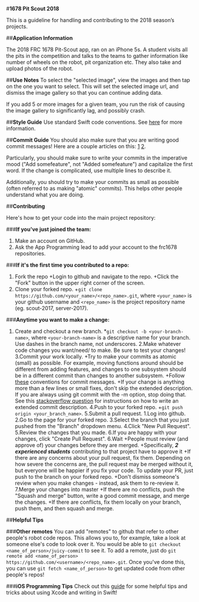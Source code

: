 #**1678 Pit Scout 2018**

This is a guideline for handling and contributing to the 2018 season’s projects.

##**Application Information**

The 2018 FRC 1678 Pit-Scout app, ran on an iPhone 5s. A student visits all the pits in the competition and talks to the teams to gather information like number of wheels on the robot, pit organization etc. They also take and upload photos of the robot.

##**Use Notes**
 To select the "selected image", view the images and then tap on the one you want to select. This will set the selected image url, and dismiss the image gallery so that you can continue adding data.

If you add 5 or more images for a given team, you run the risk of causing the image gallery to significantly lag, and possibly crash.

##**Style Guide**
Use standard Swift code conventions. See [here](https://github.com/raywenderlich/swift-style-guide#correctness) for more information.
	
##**Commit Guide**
You should also make sure that you are writing good commit messages! Here are a couple articles on this: [1](http://tbaggery.com/2008/04/19/a-note-about-git-commit-messages.html) [2](http://chris.beams.io/posts/git-commit/).

Particularly, you should make sure to write your commits in the imperative mood ("Add somefeature", not "Added somefeature") and capitalize the first word. If the change is complicated, use multiple lines to describe it.

Additionally, you should try to make your commits as small as possible (often referred to as making "atomic" commits). This helps other people understand what you are doing.

##**Contributing**

Here's how to get your code into the main project repository:

###**If you've just joined the team:**
1. Make an account on GitHub.
2. Ask the App Programming lead to add your account to the frc1678 repositories.

###**If it's the first time you contributed to a repo:**
1. Fork the repo
  +Login to github and navigate to the repo.
  +Click the "Fork" button in the upper right corner of the screen.
2. Clone your forked repo.
  +`git clone https://github.com/<your_name>/<repo_name>.git`, where `<your_name>` is your github username and `<repo_name>` is the project repository name (eg. scout-2017, server-2017).

###**Anytime you want to make a change:**
1. Create and checkout a new branch.
  *`git checkout -b <your-branch-name>`, where `<your-branch-name>` is a descriptive name for your branch. Use dashes in the branch name, not underscores.
2.Make whatever code changes you want/need/ to make. Be sure to test your changes!
3.Commit your work locally.
  +Try to make your commits as atomic (small) as possible. For example, moving functions around should be different from adding features, and changes to one subsystem should be in a different commit than changes to another subsystem.
  +Follow [these](http://tbaggery.com/2008/04/19/a-note-about-git-commit-messages.html) conventions for commit messages.
  +If your change is anything more than a few lines or small fixes, don't skip the extended description. If you are always using git commit with the -m option, stop doing that.
See this [stackoverflow question](https://stackoverflow.com/questions/9562304/github-commit-with-extended-message) for instructions on how to write an extended commit description.
4.Push to your forked repo.
  +`git push origin <your_branch_name>`.
5.Submit a pull request.
  1.Log into github.
  2.Go to the page for your forked repo.
  3.Select the branch that you just pushed from the "Branch" dropdown menu.
  4.Click "New Pull Request".
  5.Review the changes that you made.
  6.If you are happy with your changes, click "Create Pull Request".
 6.Wait
  +People must review (and approve of) your changes before they are merged.
    +Specifically, ***2 experienced students*** contributing to that project have to approve it
  +If there are any concerns about your pull request, fix them. Depending on how severe the concerns are, the pull request may be merged without it, but everyone will be happier if you fix your code. To update your PR, just push to the branch on your forked repo.
  +Don't dismiss someone's review when you make changes - instead, ask them to re-review it.
7.Merge your changes into master
  +If there are no conflicts, push the "Squash and merge" button, write a good commit message, and merge the changes.
  +If there are conflicts, fix them locally on your branch, push them, and then squash and merge.

##**Helpful Tips**

###**Other remotes**
You can add "remotes" to github that refer to other people's robot code repos. This allows you to, for example, take a look at someone else's code to look over it. You would be able to `git checkout <name_of_person>/juicy-commit` to see it. To add a remote, just do `git remote add <name_of_person> https://github.com/<username>/<repo_name>.git`. Once you've done this, you can use `git fetch <name_of_person>` to get updated code from other people's repos!

###**iOS Programming Tips**
Check out this [guide](https://docs.google.com/document/d/19I2pF2Krz-MLcP4INNbAA4HgbnG3rdTHmwM8_2428go/edit?usp=sharing) for some helpful tips and tricks about using Xcode and writing in Swift!
